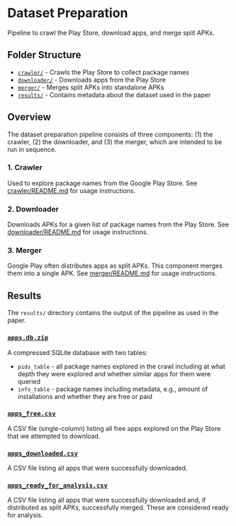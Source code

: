 # Dataset Preparation

Pipeline to crawl the Play Store, download apps, and merge split APKs.

## Folder Structure

- [`crawler/`](crawler/) - Crawls the Play Store to collect package names
- [`downloader/`](downloader/) - Downloads apps from the Play Store
- [`merger/`](merger/) - Merges split APKs into standalone APKs
- [`results/`](results/) - Contains metadata about the dataset used in the paper

## Overview

The dataset preparation pipeline consists of three components: (1) the crawler, (2) the downloader, and (3) the merger, which are intended to be run in sequence.

### 1. Crawler

Used to explore package names from the Google Play Store.
See [crawler/README.md](crawler/README.md) for usage instructions.

### 2. Downloader

Downloads APKs for a given list of package names from the Play Store.
See [downloader/README.md](downloader/README.md) for usage instructions.

### 3. Merger

Google Play often distributes apps as split APKs.
This component merges them into a single APK.
See [merger/README.md](merger/README.md) for usage instructions.

## Results

The `results/` directory contains the output of the pipeline as used in the paper.

### [`apps.db.zip`](results/apps.db.zip)

A compressed SQLite database with two tables:
- `pids_table` - all package names explored in the crawl including at what depth they were explored and whether similar apps for them were queried
- `info_table` - package names including metadata, e.g., amount of installations and whether they are free or paid

### [`apps_free.csv`](results/apps_free.csv)

A CSV file (single-column) listing all free apps explored on the Play Store that we attempted to download.

### [`apps_downloaded.csv`](results/apps_downloaded.csv)

A CSV file listing all apps that were successfully downloaded.

### [`apps_ready_for_analysis.csv`](results/apps_ready_for_analysis.csv)

A CSV file listing all apps that were successfully downloaded and, if distributed as split APKs, successfully merged. These are considered ready for analysis.
